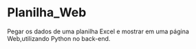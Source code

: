 # Planilha_Web
Pegar os dados de uma planilha  Excel e mostrar em uma página Web,utilizando Python no back-end.

